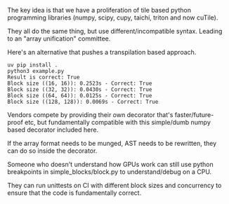 The key idea is that we have a proliferation of tile based python
programming libraries (numpy, scipy, cupy, taichi, triton and now
cuTile).

They all do the same thing, but use different/incompatible syntax.
Leading to an "array unification" committee.

Here's an alternative that pushes a transpilation based approach.

```
uv pip install .
python3 example.py
Result is correct: True
Block size ((16, 16)): 0.2523s - Correct: True
Block size ((32, 32)): 0.0430s - Correct: True
Block size ((64, 64)): 0.0125s - Correct: True
Block size ((128, 128)): 0.0069s - Correct: True
```

Vendors compete by providing their own decorator that's faster/future-proof
etc, but fundamentally compatible with this simple/dumb numpy based
decorator included here.

If the array format needs to be munged, AST needs to be rewritten,
they can do so inside the decorator.

Someone who doesn't understand how GPUs work can still use python
breakpoints in simple_blocks/block.py to understand/debug on a CPU.

They can run unittests on CI with different block sizes and concurrency
to ensure that the code is fundamentally correct.

